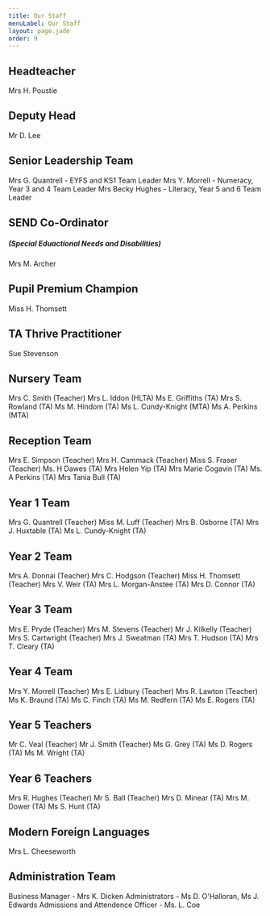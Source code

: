 ```yaml
---
title: Our Staff
menuLabel: Our Staff
layout: page.jade
order: 9
---
```

## Headteacher

Mrs H. Poustie

## Deputy Head

Mr D. Lee

## Senior Leadership Team

Mrs G. Quantrell - EYFS and KS1 Team Leader
Mrs Y. Morrell - Numeracy, Year 3 and 4 Team Leader
Mrs Becky Hughes - Literacy, Year 5 and 6 Team Leader

## SEND Co-Ordinator
##### (Special Eduactional Needs and Disabilities)

Mrs M. Archer

## Pupil Premium Champion

Miss H. Thomsett

## TA Thrive Practitioner

Sue Stevenson

## Nursery Team

Mrs C. Smith (Teacher)
Mrs L. Iddon (HLTA)
Ms E. Griffiths (TA)
Mrs S. Rowland (TA)
Ms M. Hindom (TA)
Ms L. Cundy-Knight (MTA)
Ms A. Perkins (MTA)

## Reception Team

Mrs E. Simpson (Teacher)
Mrs H. Cammack (Teacher)
Miss S. Fraser (Teacher)
Ms. H Dawes (TA)
Mrs Helen Yip (TA)
Mrs Marie Cogavin (TA)
Ms. A Perkins (TA)
Mrs Tania Bull (TA)

## Year 1 Team

Mrs G. Quantrell (Teacher)
Miss M. Luff (Teacher)
Mrs B. Osborne (TA)
Mrs J. Huxtable (TA)
Ms L. Cundy-Knight (TA)

## Year 2 Team

Mrs A. Donnai (Teacher)
Mrs C. Hodgson (Teacher)
Miss H. Thomsett (Teacher)
Mrs V. Weir (TA)
Mrs L. Morgan-Anstee (TA)
Mrs D. Connor (TA)

## Year 3 Team

Mrs E. Pryde (Teacher)
Mrs M. Stevens (Teacher)
Mr J. Kilkelly (Teacher)
Mrs S. Cartwright (Teacher)
Mrs J. Sweatman (TA)
Mrs T. Hudson (TA)
Mrs T. Cleary (TA)

## Year 4 Team

Mrs Y. Morrell (Teacher)
Mrs E. Lidbury (Teacher)
Mrs R. Lawton (Teacher)
Ms K. Braund (TA)
Ms C. Finch (TA)
Ms M. Redfern (TA)
Ms E. Rogers (TA)

## Year 5 Teachers

Mr C. Veal (Teacher)
Mr J. Smith (Teacher)
Ms G. Grey (TA)
Ms D. Rogers (TA)
Ms M. Wright (TA)

## Year 6 Teachers

Mrs R. Hughes (Teacher)
Mr S. Ball (Teacher)
Mrs D. Minear (TA)
Mrs M. Dower (TA)
Ms S. Hunt (TA)

## Modern Foreign Languages

Mrs L. Cheeseworth

## Administration Team

Business Manager - Mrs K. Dicken
Administrators - Ms D. O'Halloran, Ms J. Edwards
Admissions and Attendence Officer - Ms. L. Coe
